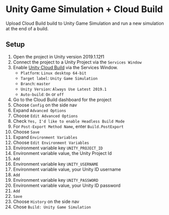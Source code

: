 # Unity Game Simulation + Cloud Build

Upload Cloud Build build to Unity Game Simulation and run a new simulation at the end of a build.

## Setup

1. Open the project in Unity version 2019.1.12f1
2. Connect the project to a Unity Project via the `Services Window`
3. Enable [Unity Cloud Build](https://learn.unity.com/tutorial/unity-cloud-build) via the Services Window.
    * `Platform`: `Linux desktop 64-bit`
    * `Target label`: `Unity Game Simulation`
    * `Branch`: `master`
    * `Unity Version`: `Always Use Latest 2019.1`
    * `Auto-build`: `On` or `off`
4. Go to the Cloud Build dashboard for the project
5. Choose `Config` on the side nav
6. Expand `Advanced Options`
7. Choose `Edit Advanced Options`
8. Check `Yes, I'd like to enable Headless Build Mode`
9. For `Post-Export Method Name`, enter `Build.PostExport`
10. Choose `Save`
11. Expand `Environment Variables`
12. Choose `Edit Environment Variables`
13. Environment variable key `UNITY_PROJECT_ID`
14. Environment variable value, the Unity Project Id
15. `Add`
16. Environment variable key `UNITY_USERNAME`
17. Environment variable value, your Unity ID username
18. `Add`
19. Environment variable key `UNITY_PASSWORD`
20. Environment variable value, your Unity ID password
21. `Add`
22. `Save`
23. Choose `History` on the side nav
24. Chose `Build: Unity Game Simulation`